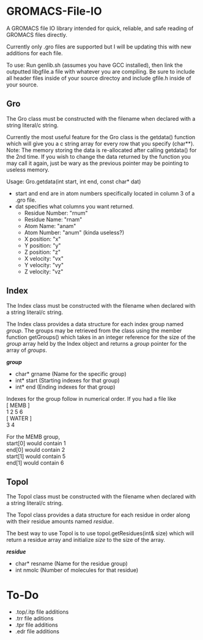 # GROMACS-File-IO
A GROMACS file IO library intended for quick, reliable, and safe reading of GROMACS files directly.

Currently only .gro files are supported but I will be updating this with new additions for each file.  

To use: Run genlib.sh (assumes you have GCC installed), then link the outputted libgfile.a file with whatever you are compiling. Be sure to include all header files inside of your source directoy and include gfile.h inside of your source.

## Gro
The Gro class must be constructed with the filename when declared with a string literal/c string. 

Currently the most useful feature for the Gro class is the getdata() function which will give you a c string array for every row that you specify (char**).  
Note: The memory storing the data is re-allocated after calling getdata() for the 2nd time. If you wish to change the data returned by the function you may call it again, just be wary as the previous pointer may be pointing to useless memory.

  Usage: Gro.getdata(int start, int end, const char* dat)
  - start and end are in atom numbers specifically located in column 3 of a .gro file.
  - dat specifies what columns you want returned.
    - Residue Number: "rnum"
    - Residue Name:   "rnam"
    - Atom Name:      "anam"
    - Atom Number:    "anum" (kinda useless?)
    - X position:     "x"
    - Y position:     "y"
    - Z position:     "z"
    - X velocity:     "vx"
    - Y velocity:     "vy"
    - Z velocity:     "vz"

## Index
The Index class must be constructed with the filename when declared with a string literal/c string. 

The Index class provides a data structure for each index group named *group*. The groups may be retrieved from the class using the member function getGroups() which takes in an integer reference for the size of the *group* array held by the Index object and returns a *group* pointer for the array of *groups*.  
  
  ***group***
  - char* grname  (Name for the specific group)
  - int* start     (Starting indexes for that group)
  - int* end       (Ending indexes for that group)
  
  Indexes for the group follow in numerical order. If you had a file like  
  \[ MEMB ]  
  1 2 5 6  
  \[ WATER ]  
  3 4
  
  For the MEMB group,  
  start\[0] would contain 1  
  end\[0] would contain 2  
  start\[1] would contain 5  
  end\[1] would contain 6  

## Topol
The Topol class must be constructed with the filename when declared with a string literal/c string.

The Topol class provides a data structure for each residue in order along with their residue amounts named *residue*.  

The best way to use Topol is to use topol.getResidues(int& size) which will return a residue array and initialize *size* to the size of the array. 

  ***residue***
  - char* resname (Name for the residue group)
  - int nmolc     (Number of molecules for that residue)

# To-Do
- .top/.itp file additions
- .trr file aditions
- .tpr file additions
- .edr file additions
